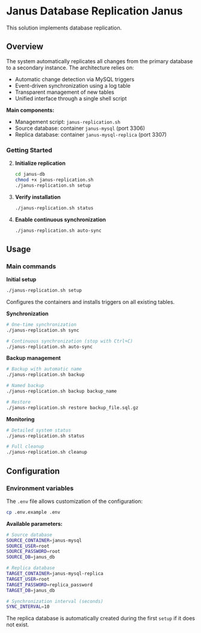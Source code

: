# Janus Database Replication Janus

This solution implements database replication.
 
## Overview

The system automatically replicates all changes from the primary database to a secondary instance. The architecture relies on:

- Automatic change detection via MySQL triggers
- Event-driven synchronization using a log table
- Transparent management of new tables
- Unified interface through a single shell script

**Main components:**
- Management script: `janus-replication.sh`
- Source database: container `janus-mysql` (port 3306)
- Replica database: container `janus-mysql-replica` (port 3307)

### Getting Started

2. **Initialize replication**
   ```bash
   cd janus-db
   chmod +x janus-replication.sh
   ./janus-replication.sh setup
   ```

3. **Verify installation**
   ```bash
   ./janus-replication.sh status
   ```

4. **Enable continuous synchronization**
   ```bash
   ./janus-replication.sh auto-sync
   ```

## Usage

### Main commands

**Initial setup**
```bash
./janus-replication.sh setup
```
Configures the containers and installs triggers on all existing tables.

**Synchronization**
```bash
# One-time synchronization
./janus-replication.sh sync

# Continuous synchronization (stop with Ctrl+C)
./janus-replication.sh auto-sync
```

**Backup management**
```bash
# Backup with automatic name
./janus-replication.sh backup

# Named backup
./janus-replication.sh backup backup_name

# Restore
./janus-replication.sh restore backup_file.sql.gz
```

**Monitoring**
```bash
# Detailed system status
./janus-replication.sh status

# Full cleanup
./janus-replication.sh cleanup
```

## Configuration

### Environment variables


The `.env` file allows customization of the configuration:

```bash
cp .env.example .env
```

**Available parameters:**
```bash
# Source database
SOURCE_CONTAINER=janus-mysql
SOURCE_USER=root
SOURCE_PASSWORD=root
SOURCE_DB=janus_db

# Replica database
TARGET_CONTAINER=janus-mysql-replica
TARGET_USER=root
TARGET_PASSWORD=replica_password
TARGET_DB=janus_db

# Synchronization interval (seconds)
SYNC_INTERVAL=10
```

The replica database is automatically created during the first `setup` if it does not exist.
